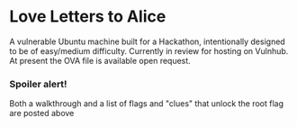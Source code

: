 # Love Letters to Alice

A vulnerable Ubuntu machine built for a Hackathon, intentionally designed to be of easy/medium difficulty. Currently in review for hosting on Vulnhub. At present the OVA file is available open request.

### Spoiler alert!

Both a walkthrough and a list of flags and "clues" that unlock the root flag are posted above
